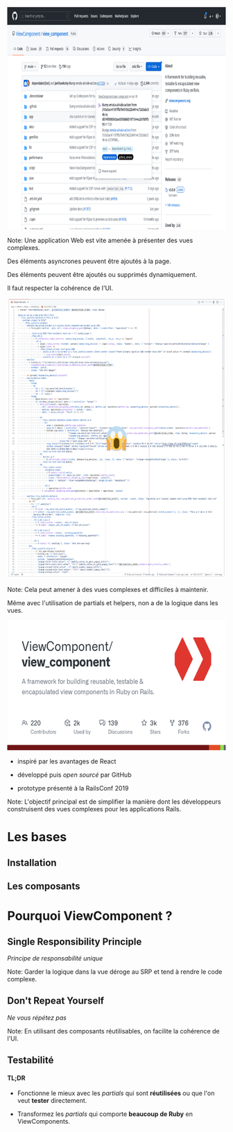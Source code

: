<img alt="Complexité des vues" src="images/view_complexity.png" width="896" height="512" class="shadow-img">

Note:
Une application Web est vite amenée à présenter des vues complexes.

Des éléments asyncrones peuvent être ajoutés à la page.

Des éléments peuvent être ajoutés ou supprimés dynamiquement.

Il faut respecter la cohérence de l'UI.


<img alt="Code d'une vue" src="images/vue-code.png" width="589" height="647" class="shadow-img">

Note:
Cela peut amener à des vues complexes et difficiles à maintenir.

Même avec l'utilisation de partials et helpers,
non a de la logique dans les vues.


<img alt="ViewComponent" src="images/view_component.png" width="600" height="300" class="shadow-img">

- inspiré par les avantages de React

- développé puis _open sourcé_ par GitHub

- prototype présenté à la RailsConf 2019

Note:
L'objectif principal est de simplifier la manière dont les développeurs
construisent des vues complexes pour les applications Rails.



# Les bases


## Installation


## Les composants



# Pourquoi ViewComponent ?


## Single Responsibility Principle
_Principe de responsabilité unique_

Note:
Garder la logique dans la vue déroge au SRP et tend à rendre le code complexe.


## Don't Repeat Yourself
_Ne vous répétez pas_

Note:
En utilisant des composants réutilisables, on facilite la cohérence de l'UI.


## Testabilité


#### TL;DR

- Fonctionne le mieux avec les _partials_ qui sont **réutilisées** ou que l'on
veut **tester** directement.

- Transformez les _partials_ qui comporte **beaucoup de Ruby**
en ViewComponents.
